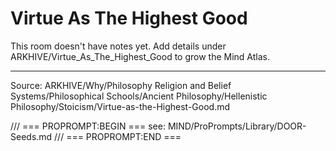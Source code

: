 # Virtue As The Highest Good

This room doesn't have notes yet. Add details under ARKHIVE/Virtue_As_The_Highest_Good to grow the Mind Atlas.

---
Source: ARKHIVE/Why/Philosophy Religion and Belief Systems/Philosophical Schools/Ancient Philosophy/Hellenistic Philosophy/Stoicism/Virtue-as-the-Highest-Good.md

/// === PROPROMPT:BEGIN ===
see: MIND/ProPrompts/Library/DOOR-Seeds.md
/// === PROPROMPT:END ===
